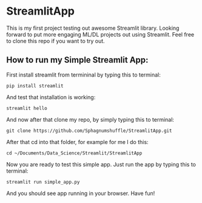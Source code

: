 # StreamlitApp

This is my first project testing out awesome Streamlit library. Looking forward to put more engaging ML/DL projects out using Streamlit. Feel free to clone this repo if you want to try out.

## How to run my Simple Streamlit App:
First install streamlit from termininal by typing this to terminal:

`pip install streamlit`

And test that installation is working:

`streamlit hello`


And now after that clone my repo, by simply typing this to terminal:

`git clone https://github.com/Sphagnumshuffle/StreamlitApp.git`

After that cd into that folder, for example for me I do this:

`cd ~/Documents/Data_Science/Streamlit/StreamlitApp`

Now you are ready to test this simple app. Just run the app by typing this to terminal:

`streamlit run simple_app.py`

And you should see app running in your browser. Have fun!
